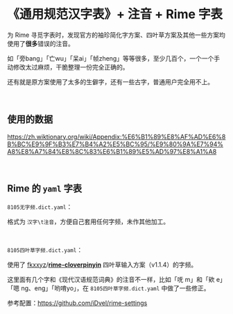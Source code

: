 # 《通用规范汉字表》+ 注音 + Rime 字表

为 Rime 寻觅字表时，发现官方的袖珍简化字方案、四叶草方案及其他一些方案均使用了**很多**错误的注音。

如「旁bang」「亡wu」「呆ai」「帧zheng」等等很多，至少几百个，一个一个手动修改太过麻烦，干脆整理一份完全正确的。

还有就是原方案使用了太多的生僻字，还有一些古字，普通用户完全用不上。

 <br>

## 使用的数据

https://zh.wiktionary.org/wiki/Appendix:%E6%B1%89%E8%AF%AD%E6%8B%BC%E9%9F%B3%E7%B4%A2%E5%BC%95/%E9%80%9A%E7%94%A8%E8%A7%84%E8%8C%83%E6%B1%89%E5%AD%97%E8%A1%A8  

<br>

## Rime 的 `yaml` 字表

`8105无字频.dict.yaml`：

格式为 `汉字\t注音`，方便自己套用任何字频，未作其他加工。

<br>

`8105四叶草字频.dict.yaml`：

使用了 [fkxxyz](https://github.com/fkxxyz)/**[rime-cloverpinyin](https://github.com/fkxxyz/rime-cloverpinyin)**  四叶草输入方案（v1.1.4）的字频。

这里面有几个字和《现代汉语规范词典》的注音不一样，比如「呒 m」和「欸 e」「嗯 ng、eng」「哟唷yo」，在 `8105四叶草字频.dict.yaml` 中做了一些修正。

参考配置：https://github.com/iDvel/rime-settings


